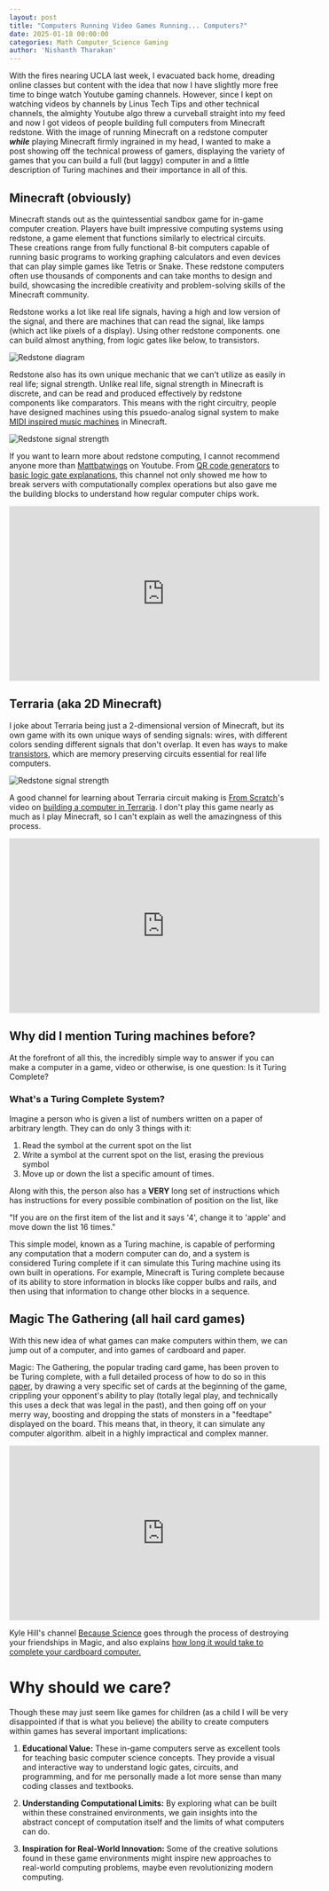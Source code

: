 ```yaml
---
layout: post
title: "Computers Running Video Games Running... Computers?"
date: 2025-01-18 00:00:00
categories: Math Computer_Science Gaming
author: 'Nishanth Tharakan'
---
```



<script type="text/x-mathjax-config">
 MathJax.Hub.Config({
   tex2jax: {
     inlineMath: [ ['$','$'], ["\\(","\\)"] ],
     processEscapes: true
   }
 });


</script>


<script type="text/javascript" charset="utf-8"
src="https://cdn.mathjax.org/mathjax/latest/MathJax.js?config=TeX-AMS-MML_HTMLorMML,
https://vincenttam.github.io/javascripts/MathJaxLocal.js"></script>


With the fires nearing UCLA last week, I evacuated back home, dreading online classes but content with the idea that now I have slightly more free time to binge watch Youtube gaming channels. However, since I kept on watching videos by channels by Linus Tech Tips and other technical channels, the almighty Youtube algo threw a curveball straight into my feed and now I got videos of people building full computers from Minecraft redstone. With the image of running Minecraft on a redstone computer ***while*** playing Minecraft firmly ingrained in my head, I wanted to make a post showing off the technical prowess of gamers, displaying the variety of games that you can build a full (but laggy) computer in and a little description of Turing machines and their importance in all of this.


## Minecraft (obviously)


Minecraft stands out as the quintessential sandbox game for in-game computer creation. Players have built impressive computing systems using redstone, a game element that functions similarly to electrical circuits. These creations range from fully functional 8-bit computers capable of running basic programs to working graphing calculators and even devices that can play simple games like Tetris or Snake. These redstone computers often use thousands of components and can take months to design and build, showcasing the incredible creativity and problem-solving skills of the Minecraft community.


Redstone works a lot like real life signals, having a high and low version of the signal, and there are machines that can read the signal, like lamps (which act like pixels of a display). Using other redstone components. one can build almost anything, from logic gates like below, to transistors.


<img alt="Redstone diagram" src='https://raw.githubusercontent.com/qerty2006/qerty2006.github.io/refs/heads/main/_site/assets/images/g05ar4oaspt61.webp'/>




Redstone also has its own unique mechanic that we can't utilize as easily in real life; signal strength. Unlike real life, signal strength in Minecraft is discrete, and can be read and produced effectively by  redstone components like comparators. This means with the right circuitry, people have designed machines using this psuedo-analog signal system to make [MIDI inspired music machines] in Minecraft.




<img alt="Redstone signal strength" src='https://raw.githubusercontent.com/qerty2006/qerty2006.github.io/refs/heads/main/_site/assets/images/signal_strength_line.png'/>


If you want to learn more about redstone computing, I cannot recommend anyone more than [Mattbatwings] on Youtube. From [QR code generators] to [basic logic gate explanations], this channel not only showed me how to break servers with computationally complex operations but also gave me the building blocks to understand how regular computer chips work.


<iframe width="560" height="315" src="https://www.youtube.com/embed/osFa7nwHHz4?si=SDxvz2X0Ds1xsVR9" title="YouTube video player" frameborder="0" allow="accelerometer; autoplay; clipboard-write; encrypted-media; gyroscope; picture-in-picture; web-share" referrerpolicy="strict-origin-when-cross-origin" allowfullscreen></iframe>


## Terraria (aka 2D Minecraft)


I joke about Terraria being just a 2-dimensional version of Minecraft, but its own game with its own unique ways of sending signals: wires, with different colors sending different signals that don't overlap. It even has ways to make [transistors], which are memory preserving circuits essential for real life computers.


<img alt="Redstone signal strength" src='https://raw.githubusercontent.com/qerty2006/qerty2006.github.io/refs/heads/main/_site/assets/images/uoatulrux2m91.webp'/>








A good channel for learning about Terraria circuit making is [From Scratch]'s video on [building a computer in Terraria]. I don't play this game nearly as much as I play Minecraft, so I can't explain as well the amazingness of this process.


<iframe width="560" height="315" src="https://www.youtube.com/embed/zXPiqk0-zDY?si=75Nk72XuoBFZjxGi" title="YouTube video player" frameborder="0" allow="accelerometer; autoplay; clipboard-write; encrypted-media; gyroscope; picture-in-picture; web-share" referrerpolicy="strict-origin-when-cross-origin" allowfullscreen></iframe>








## Why did I mention Turing machines before?


At the forefront of all this, the incredibly simple way to answer if you can make a computer in a game, video or otherwise, is one question: Is it Turing Complete?


### What's a Turing Complete System?


Imagine a person who is given a list of numbers written on a paper of arbitrary length. They can do only 3 things with it:


1. Read the symbol at the current spot on the list
2. Write a symbol at the current spot on the list, erasing the previous symbol
3. Move up or down the list a specific amount of times.


Along with this, the person also has a **VERY** long set of instructions which has instructions for every possible combination of position on the list, like


"If you are on the first item of the list and it says '4', change it to 'apple' and move down the list 16 times."


This simple model, known as a Turing machine, is capable of performing any computation that a modern computer can do, and a  system is considered Turing complete if it can simulate this Turing machine using its own built in operations. For example, Minecraft is Turing complete because of its ability to store information in blocks like copper bulbs and rails, and then using that information to change other blocks in a sequence.




## Magic The Gathering (all hail card games)


With this new idea of what games can make computers within them, we can jump out of a computer, and into games of cardboard and paper.




Magic: The Gathering, the popular trading card game, has been proven to be Turing complete, with a full detailed process of how to do so in this [paper], by drawing a very specific set of cards at the beginning of the game, crippling your opponent's ability to play (totally legal play, and technically this uses a deck that was legal in the past), and then going off on your merry way, boosting and dropping the stats of monsters in a "feedtape" displayed on the board. This means that, in theory, it can simulate any computer algorithm. albeit in a highly impractical and complex manner.






<iframe width="560" height="315" src="https://www.youtube.com/embed/pdmODVYPDLA?si=Zzzjbzg5bcfFmIG7" title="YouTube video player" frameborder="0" allow="accelerometer; autoplay; clipboard-write; encrypted-media; gyroscope; picture-in-picture; web-share" referrerpolicy="strict-origin-when-cross-origin" allowfullscreen></iframe>


Kyle Hill's channel [Because Science] goes through the process of destroying your friendships in Magic, and also explains [how long it would take to complete your cardboard computer.](https://www.youtube.com/watch?v=uDCj-QOp5gE)


# Why should we care?


Though these may just seem like games for children (as a child I will be very disappointed if that is what you believe) the ability to create computers within games has several important implications:




1. **Educational Value:** These in-game computers serve as excellent tools for teaching basic computer science concepts. They provide a visual and interactive way to understand logic gates, circuits, and programming, and for me personally made a lot more sense than many coding classes and textbooks.


2. **Understanding Computational Limits:** By exploring what can be built within these constrained environments, we gain insights into the abstract concept of computation itself and the limits of what computers can do.


3. **Inspiration for Real-World Innovation:** Some of the creative solutions found in these game environments might inspire new approaches to real-world computing problems, maybe even revolutionizing modern computing.




[Mattbatwings]:https://www.youtube.com/c/Mattbatwings
[QR code generators]: https://www.youtube.com/watch?v=ZizmvuZ3EFk
[basic logic gate explanations]: https://www.youtube.com/watch?v=osFa7nwHHz4&t=6s
[MIDI inspired music machines]: https://www.youtube.com/watch?v=V6X2BHpeLww
[transistors]: https://forums.terraria.org/index.php?threads/a-reference-guide-for-simple-logic-devices.81751/
[From Scratch]: https://www.youtube.com/@built-from-scratch
[building a computer in Terraria]: https://www.youtube.com/watch?v=zXPiqk0-zDY&t=204s
[paper]: https://arxiv.org/abs/1904.09828
[Because Science]: https://www.youtube.com/channel/UCvG04Y09q0HExnIjdgaqcDQ

